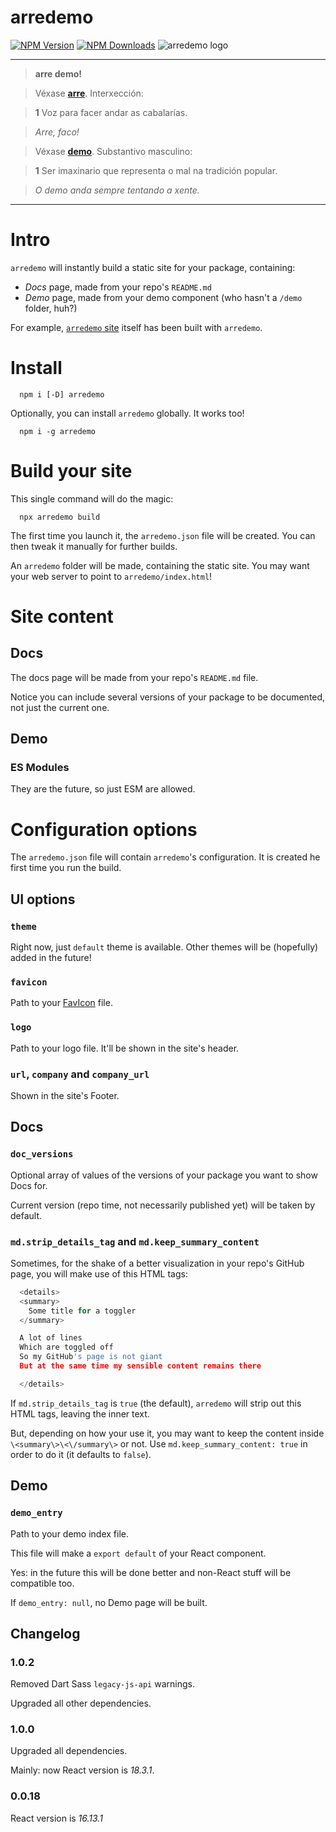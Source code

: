# arredemo

[![NPM Version](https://badge.fury.io/js/arredemo.svg)](https://www.npmjs.com/package/arredemo)
[![NPM Downloads](https://img.shields.io/npm/dm/arredemo.svg?style=flat)](https://www.npmjs.com/package/arredemo)
![arredemo logo](https://www.afialapis.com/os/arredemo/favicon.png)


---

> **arre demo!**


> Véxase **[arre](https://academia.gal/dicionario/-/termo/arre)**. Interxección:

> **1** Voz para facer andar as cabalarías.

> _Arre, faco!_


> Véxase **[demo](https://academia.gal/dicionario/-/termo/demo)**. Substantivo masculino:

> **1** Ser imaxinario que representa o mal na tradición popular. 

> _O demo anda sempre tentando a xente._

---



# Intro

`arredemo` will instantly build a static site for your package, containing:

- *Docs* page, made from your repo's `README.md`
- *Demo* page, made from your demo component (who hasn't a `/demo` folder, huh?)

For example, [`arredemo` site](https://www.afialapis.com/os/arredemo/) itself has been built with `arredemo`.

# Install

```
  npm i [-D] arredemo
```

Optionally, you can install `arredemo` globally. It works too!


```
  npm i -g arredemo
```


# Build your site

This single command will do the magic:

```
  npx arredemo build
```

The first time you launch it, the `arredemo.json` file will be created. You can then tweak it manually for further builds.

An `arredemo` folder will be made, containing the static site. You may want your web server to point to `arredemo/index.html`!


# Site content

## Docs

The docs page will be made from your repo's `README.md` file.

Notice you can include several versions of your package to be documented, not just the current one. 

## Demo

### ES Modules

They are the future, so just ESM are allowed.


# Configuration options

The `arredemo.json` file will contain `arredemo`'s configuration. It is created he first time you run the build.

## UI options

### `theme`

Right now, just `default` theme is available. Other themes will be (hopefully) added in the future!

### `favicon`

Path to your [FavIcon](https://www.w3schools.com/html/html_favicon.asp) file.

### `logo`

Path to your logo file. It'll be shown in the site's header.

### `url`, `company` and `company_url`

Shown in the site's Footer.

## Docs

### `doc_versions`

Optional array of values of the versions of your package you want to show Docs for.

Current version (repo time, not necessarily published yet) will be taken by default.

### `md.strip_details_tag` and `md.keep_summary_content`

Sometimes, for the shake of a better visualization in your repo's GitHub page, you will make use of this HTML tags:

```py
  <details>
  <summary>
    Some title for a toggler
  </summary>

  A lot of lines
  Which are toggled off
  So my GitHub's page is not giant
  But at the same time my sensible content remains there

  </details>
```

If `md.strip_details_tag` is `true` (the default), `arredemo` will strip out this HTML tags, leaving the inner text. 

But, depending on how your use it, you may want to keep the content inside ```\<summary\>\<\/summary\>``` or not. Use 
`md.keep_summary_content: true` in order to do it (it defaults to `false`).

## Demo

### `demo_entry`

Path to your demo index file.

This file will make a `export default` of your React component.

Yes: in the future this will be done better and non-React stuff will be compatible too.

If `demo_entry: null`, no Demo page will be built.

## Changelog

### 1.0.2

Removed Dart Sass `legacy-js-api` warnings.

Upgraded all other dependencies.

### 1.0.0

Upgraded all dependencies.

Mainly: now React version is _18.3.1_.

### 0.0.18

React version is _16.13.1_